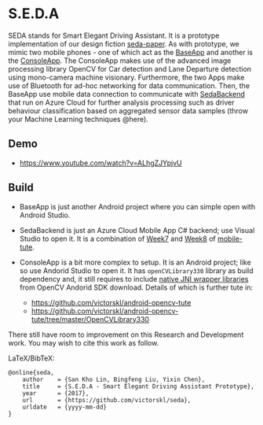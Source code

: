 # S.E.D.A

SEDA stands for Smart Elegant Driving Assistant. It is a prototype implementation of our design fiction [seda-paper](https://github.com/victorskl/seda-paper). As with prototype, we mimic two mobile phones - one of which act as the [BaseApp](BaseApp) and another is the [ConsoleApp](ConsoleApp). The ConsoleApp makes use of the advanced image processing library OpenCV for Car detection and Lane Departure detection using mono-camera machine visionary. Furthermore, the two Apps make use of Bluetooth for ad-hoc networking for data communication. Then, the BaseApp use mobile data connection to communicate with [SedaBackend](SedaBackend) that run on Azure Cloud for further analysis processing such as driver behaviour classification based on aggregated sensor data samples (throw your Machine Learning techniques @here).

## Demo

- https://www.youtube.com/watch?v=ALhgZJYpjvU

## Build

- BaseApp is just another Android project where you can simple open with Android Studio.

- SedaBackend is just an Azure Cloud Mobile App C# backend; use Visual Studio to open it. It is a combination of [Week7](https://github.com/victorskl/mobile-tute/tree/master/week7) and [Week8](https://github.com/victorskl/mobile-tute/tree/master/week8) of [mobile-tute](https://github.com/victorskl/mobile-tute).

- ConsoleApp is a bit more complex to setup. It is an Android project; like so use Andorid Studio to open it. It has `openCVLibrary330` library as build dependency and, it still requires to include [native JNI wrapper libraries](https://github.com/victorskl/seda/tree/develop/ConsoleApp/openCVLibrary330/src/main/jniLibs) from OpenCV Andorid SDK download. Details of which is further tute in:

  - https://github.com/victorskl/android-opencv-tute
  - https://github.com/victorskl/android-opencv-tute/tree/master/OpenCVLibrary330
  
There still have room to improvement on this Research and Development work. You may wish to cite this work as follow.

LaTeX/BibTeX:
```
@online{seda,
    author    = {San Kho Lin, Bingfeng Liu, Yixin Chen},
    title     = {S.E.D.A - Smart Elegant Driving Assistant Prototype},
    year      = {2017},
    url       = {https://github.com/victorskl/seda},
    urldate   = {yyyy-mm-dd}
}
```

